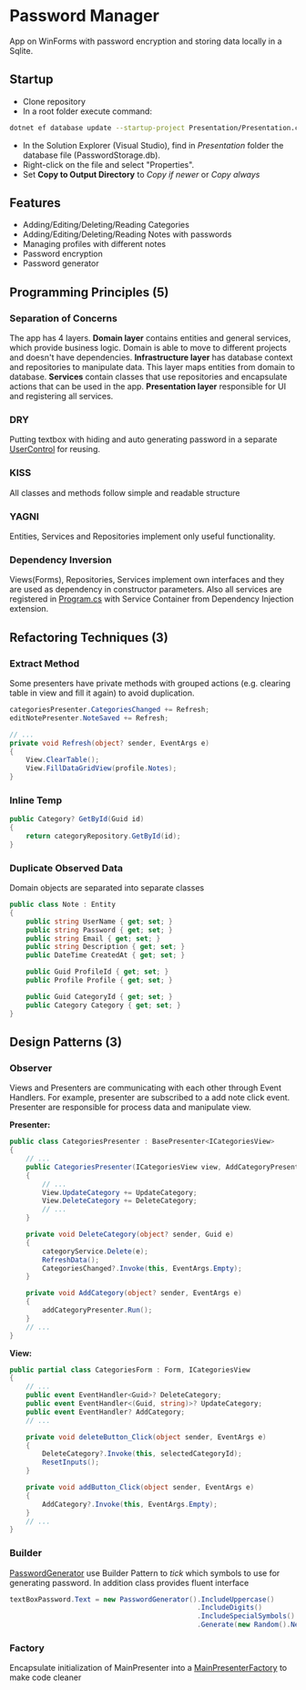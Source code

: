 # Password Manager

App on WinForms with password encryption and storing data locally in a Sqlite.

## Startup

- Clone repository
- In a root folder execute command:

```bash
dotnet ef database update --startup-project Presentation/Presentation.csproj
```

- In the Solution Explorer (Visual Studio), find in _Presentation_ folder the database file (PasswordStorage.db).
- Right-click on the file and select "Properties".
- Set **Copy to Output Directory** to _Copy if newer_ or _Copy always_

## Features

- Adding/Editing/Deleting/Reading Categories
- Adding/Editing/Deleting/Reading Notes with passwords
- Managing profiles with different notes
- Password encryption
- Password generator

## Programming Principles (5)

### Separation of Concerns

The app has 4 layers. **Domain layer** contains entities and general services, which provide business logic. Domain is able to move to different projects and doesn't have dependencies. **Infrastructure layer** has database context and repositories to manipulate data. This layer maps entities from domain to database. **Services** contain classes that use repositories and encapsulate actions that can be used in the app. **Presentation layer** responsible for UI and registering all services.

### DRY

Putting textbox with hiding and auto generating password in a separate [UserControl](Presentation/Views/PasswordInputUC.cs) for reusing.

### KISS

All classes and methods follow simple and readable structure

### YAGNI

Entities, Services and Repositories implement only useful functionality.

### Dependency Inversion

Views(Forms), Repositories, Services implement own interfaces and they are used as dependency in constructor parameters. Also all services are registered in [Program.cs](Presentation/Program.cs#L49-L74) with Service Container from Dependency Injection extension.

## Refactoring Techniques (3)

### Extract Method

Some presenters have private methods with grouped actions (e.g. clearing table in view and fill it again) to avoid duplication.

```c#
categoriesPresenter.CategoriesChanged += Refresh;
editNotePresenter.NoteSaved += Refresh;
```

```c#
// ...
private void Refresh(object? sender, EventArgs e)
{
    View.ClearTable();
    View.FillDataGridView(profile.Notes);
}
```

### Inline Temp

```c#
public Category? GetById(Guid id)
{
    return categoryRepository.GetById(id);
}
```

### Duplicate Observed Data

Domain objects are separated into separate classes

```c#
public class Note : Entity
{
    public string UserName { get; set; }
    public string Password { get; set; }
    public string Email { get; set; }
    public string Description { get; set; }
    public DateTime CreatedAt { get; set; }

    public Guid ProfileId { get; set; }
    public Profile Profile { get; set; }

    public Guid CategoryId { get; set; }
    public Category Category { get; set; }
}
```

## Design Patterns (3)

### Observer

Views and Presenters are communicating with each other through Event Handlers. For example, presenter are subscribed to a add note click event. Presenter are responsible for process data and manipulate view.

**Presenter:**

```c#
public class CategoriesPresenter : BasePresenter<ICategoriesView>
{
    // ...
    public CategoriesPresenter(ICategoriesView view, AddCategoryPresenter addCategoryPresenter, ICategoryService categoryService) : base(view)
    {
        // ...
        View.UpdateCategory += UpdateCategory;
        View.DeleteCategory += DeleteCategory;
        // ...
    }

    private void DeleteCategory(object? sender, Guid e)
    {
        categoryService.Delete(e);
        RefreshData();
        CategoriesChanged?.Invoke(this, EventArgs.Empty);
    }

    private void AddCategory(object? sender, EventArgs e)
    {
        addCategoryPresenter.Run();
    }
    // ...
}
```

**View:**

```c#
public partial class CategoriesForm : Form, ICategoriesView
{
    // ...
    public event EventHandler<Guid>? DeleteCategory;
    public event EventHandler<(Guid, string)>? UpdateCategory;
    public event EventHandler? AddCategory;
    // ...

    private void deleteButton_Click(object sender, EventArgs e)
    {
        DeleteCategory?.Invoke(this, selectedCategoryId);
        ResetInputs();
    }

    private void addButton_Click(object sender, EventArgs e)
    {
        AddCategory?.Invoke(this, EventArgs.Empty);
    }
    // ...
}
```

### Builder

[PasswordGenerator](Domain/PasswordGenerator.cs) use Builder Pattern to _tick_ which symbols to use for generating password. In addition class provides fluent interface

```c#
textBoxPassword.Text = new PasswordGenerator().IncludeUppercase()
                                              .IncludeDigits()
                                              .IncludeSpecialSymbols()
                                              .Generate(new Random().Next(8, 16));
```

### Factory

Encapsulate initialization of MainPresenter into a [MainPresenterFactory](Presentation/MainPresenterFactory.cs) to make code cleaner
